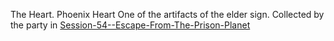 The Heart.
Phoenix Heart
One of the artifacts of the elder sign. Collected by the party in [Session-54--Escape-From-The-Prison-Planet](../Session-Notes/-8-War/Session-54--Escape-From-The-Prison-Planet.md)